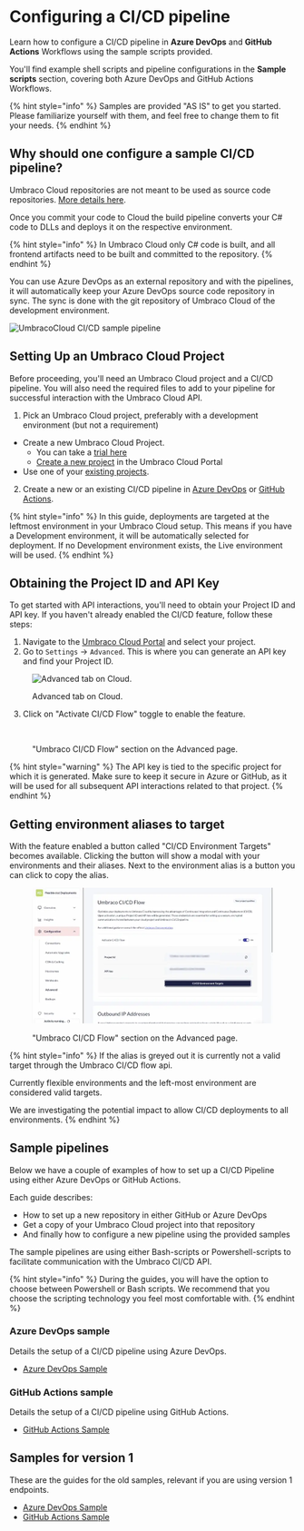 # Configuring a CI/CD pipeline

Learn how to configure a CI/CD pipeline in **Azure DevOps** and **GitHub Actions** Workflows using the sample scripts provided.

You'll find example shell scripts and pipeline configurations in the **Sample scripts** section, covering both Azure DevOps and GitHub Actions Workflows.

{% hint style="info" %}
Samples are provided "AS IS" to get you started. Please familiarize yourself with them, and feel free to change them to fit your needs.
{% endhint %}

## Why should one configure a sample CI/CD pipeline?

Umbraco Cloud repositories are not meant to be used as source code repositories. [More details here](../../../../getting-started/git-repository-in-a-cloud-project.md).

Once you commit your code to Cloud the build pipeline converts your C# code to DLLs and deploys it on the respective environment.

{% hint style="info" %}
In Umbraco Cloud only C# code is built, and all frontend artifacts need to be built and committed to the repository.
{% endhint %}

You can use Azure DevOps as an external repository and with the pipelines, it will automatically keep your Azure DevOps source code repository in sync. The sync is done with the git repository of Umbraco Cloud of the development environment.

![UmbracoCloud CI/CD sample pipeline](../../../images/UmbracoCloudCicdSample.png)

## Setting Up an Umbraco Cloud Project

Before proceeding, you'll need an Umbraco Cloud project and a CI/CD pipeline. You will also need the required files to add to your pipeline for successful interaction with the Umbraco Cloud API.

1. Pick an Umbraco Cloud project, preferably with a development environment (but not a requirement)

* Create a new Umbraco Cloud Project.
  * You can take a [trial here](https://try.umbraco.com/cloud?utm\_source=github.com\&utm\_medium=referral\&utm\_campaign=)
  * [Create a new project](https://www.s1.umbraco.io/createproject) in the Umbraco Cloud Portal
* Use one of your [existing projects](https://www.s1.umbraco.io/projects).

2. Create a new or an existing CI/CD pipeline in [Azure DevOps](https://learn.microsoft.com/en-us/azure/devops/organizations/projects/create-project?view=azure-devops\&tabs=browser) or [GitHub Actions](https://github.com/features/actions).

{% hint style="info" %}
In this guide, deployments are targeted at the leftmost environment in your Umbraco Cloud setup. This means if you have a Development environment, it will be automatically selected for deployment. If no Development environment exists, the Live environment will be used.
{% endhint %}

## Obtaining the Project ID and API Key

To get started with API interactions, you'll need to obtain your Project ID and API key. If you haven't already enabled the CI/CD feature, follow these steps:

1. Navigate to the [Umbraco Cloud Portal](https://www.s1.umbraco.io/projects) and select your project.
2. Go to `Settings` -> `Advanced`. This is where you can generate an API key and find your Project ID.

<figure><img src="../../../../.gitbook/assets/image (27).png" alt="Advanced tab on Cloud."><figcaption><p>Advanced tab on Cloud.</p></figcaption></figure>

3. Click on "Activate CI/CD Flow" toggle to enable the feature.

<figure><img src="../../../../.gitbook/assets/UC-advanced-CICD.png" alt=""><figcaption><p>"Umbraco CI/CD Flow" section on the Advanced page.</p></figcaption></figure>

{% hint style="warning" %}
The API key is tied to the specific project for which it is generated. Make sure to keep it secure in Azure or GitHub, as it will be used for all subsequent API interactions related to that project.
{% endhint %}

## Getting environment aliases to target

With the feature enabled a button called "CI/CD Environment Targets" becomes available. Clicking the button will show a modal with your environments and their aliases.
Next to the environment alias is a button you can click to copy the alias. 

<figure><img src="../../../images/cicd-target-environments.webp" alt=""><figcaption><p>"Umbraco CI/CD Flow" section on the Advanced page.</p></figcaption></figure>

{% hint style="info" %}
If the alias is greyed out it is currently not a valid target through the Umbraco CI/CD flow api. 

Currently flexible environments and the left-most environment are considered valid targets.

We are investigating the potential impact to allow CI/CD deployments to all environments.
{% endhint %}


## Sample pipelines

Below we have a couple of examples of how to set up a CI/CD Pipeline using either Azure DevOps or GitHub Actions.

Each guide describes:

* How to set up a new repository in either GitHub or Azure DevOps
* Get a copy of your Umbraco Cloud project into that repository
* And finally how to configure a new pipeline using the provided samples

The sample pipelines are using either Bash-scripts or Powershell-scripts to facilitate communication with the Umbraco CI/CD API.

{% hint style="info" %}
During the guides, you will have the option to choose between Powershell or Bash scripts. We recommend that you choose the scripting technology you feel most comfortable with.
{% endhint %}

### Azure DevOps sample

Details the setup of a CI/CD pipeline using Azure DevOps.

* [Azure DevOps Sample](azure-devops.md)

### GitHub Actions sample

Details the setup of a CI/CD pipeline using GitHub Actions.

* [GitHub Actions Sample](github-actions.md)

## Samples for version 1

These are the guides for the old samples, relevant if you are using version 1 endpoints.

* [Azure DevOps Sample](V1-azure-devops.md)
* [GitHub Actions Sample](V1-github-actions.md)